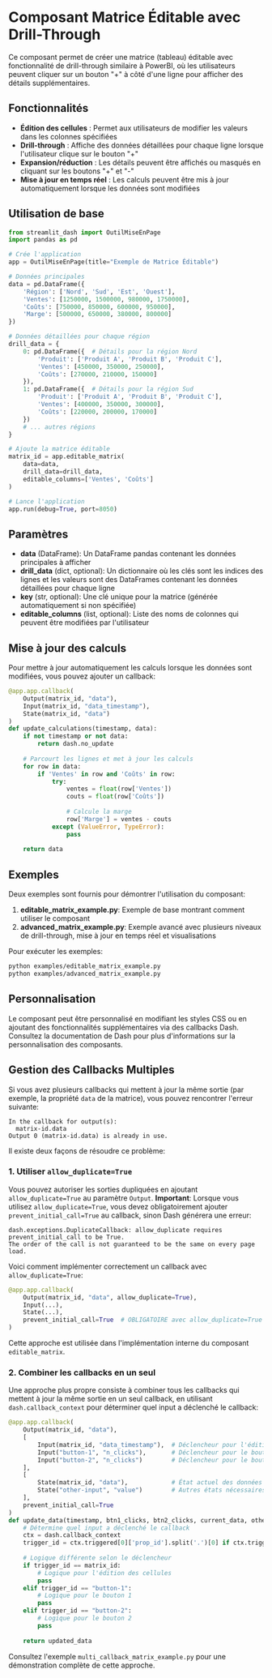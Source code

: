 # Composant Matrice Éditable avec Drill-Through

Ce composant permet de créer une matrice (tableau) éditable avec fonctionnalité de drill-through similaire à PowerBI, où les utilisateurs peuvent cliquer sur un bouton "+" à côté d'une ligne pour afficher des détails supplémentaires.

## Fonctionnalités

- **Édition des cellules** : Permet aux utilisateurs de modifier les valeurs dans les colonnes spécifiées
- **Drill-through** : Affiche des données détaillées pour chaque ligne lorsque l'utilisateur clique sur le bouton "+"
- **Expansion/réduction** : Les détails peuvent être affichés ou masqués en cliquant sur les boutons "+" et "-"
- **Mise à jour en temps réel** : Les calculs peuvent être mis à jour automatiquement lorsque les données sont modifiées

## Utilisation de base

```python
from streamlit_dash import OutilMiseEnPage
import pandas as pd

# Crée l'application
app = OutilMiseEnPage(title="Exemple de Matrice Éditable")

# Données principales
data = pd.DataFrame({
    'Région': ['Nord', 'Sud', 'Est', 'Ouest'],
    'Ventes': [1250000, 1500000, 980000, 1750000],
    'Coûts': [750000, 850000, 600000, 950000],
    'Marge': [500000, 650000, 380000, 800000]
})

# Données détaillées pour chaque région
drill_data = {
    0: pd.DataFrame({  # Détails pour la région Nord
        'Produit': ['Produit A', 'Produit B', 'Produit C'],
        'Ventes': [450000, 350000, 250000],
        'Coûts': [270000, 210000, 150000]
    }),
    1: pd.DataFrame({  # Détails pour la région Sud
        'Produit': ['Produit A', 'Produit B', 'Produit C'],
        'Ventes': [400000, 350000, 300000],
        'Coûts': [220000, 200000, 170000]
    })
    # ... autres régions
}

# Ajoute la matrice éditable
matrix_id = app.editable_matrix(
    data=data,
    drill_data=drill_data,
    editable_columns=['Ventes', 'Coûts']
)

# Lance l'application
app.run(debug=True, port=8050)
```

## Paramètres

- **data** (DataFrame): Un DataFrame pandas contenant les données principales à afficher
- **drill_data** (dict, optional): Un dictionnaire où les clés sont les indices des lignes et les valeurs sont des DataFrames contenant les données détaillées pour chaque ligne
- **key** (str, optional): Une clé unique pour la matrice (générée automatiquement si non spécifiée)
- **editable_columns** (list, optional): Liste des noms de colonnes qui peuvent être modifiées par l'utilisateur

## Mise à jour des calculs

Pour mettre à jour automatiquement les calculs lorsque les données sont modifiées, vous pouvez ajouter un callback:

```python
@app.app.callback(
    Output(matrix_id, "data"),
    Input(matrix_id, "data_timestamp"),
    State(matrix_id, "data")
)
def update_calculations(timestamp, data):
    if not timestamp or not data:
        return dash.no_update
    
    # Parcourt les lignes et met à jour les calculs
    for row in data:
        if 'Ventes' in row and 'Coûts' in row:
            try:
                ventes = float(row['Ventes'])
                couts = float(row['Coûts'])
                
                # Calcule la marge
                row['Marge'] = ventes - couts
            except (ValueError, TypeError):
                pass
    
    return data
```

## Exemples

Deux exemples sont fournis pour démontrer l'utilisation du composant:

1. **editable_matrix_example.py**: Exemple de base montrant comment utiliser le composant
2. **advanced_matrix_example.py**: Exemple avancé avec plusieurs niveaux de drill-through, mise à jour en temps réel et visualisations

Pour exécuter les exemples:

```bash
python examples/editable_matrix_example.py
python examples/advanced_matrix_example.py
```

## Personnalisation

Le composant peut être personnalisé en modifiant les styles CSS ou en ajoutant des fonctionnalités supplémentaires via des callbacks Dash. Consultez la documentation de Dash pour plus d'informations sur la personnalisation des composants.

## Gestion des Callbacks Multiples

Si vous avez plusieurs callbacks qui mettent à jour la même sortie (par exemple, la propriété `data` de la matrice), vous pouvez rencontrer l'erreur suivante:

```
In the callback for output(s):
  matrix-id.data
Output 0 (matrix-id.data) is already in use.
```

Il existe deux façons de résoudre ce problème:

### 1. Utiliser `allow_duplicate=True`

Vous pouvez autoriser les sorties dupliquées en ajoutant `allow_duplicate=True` au paramètre `Output`. **Important**: Lorsque vous utilisez `allow_duplicate=True`, vous devez obligatoirement ajouter `prevent_initial_call=True` au callback, sinon Dash générera une erreur:

```
dash.exceptions.DuplicateCallback: allow_duplicate requires prevent_initial_call to be True. 
The order of the call is not guaranteed to be the same on every page load.
```

Voici comment implémenter correctement un callback avec `allow_duplicate=True`:

```python
@app.app.callback(
    Output(matrix_id, "data", allow_duplicate=True),
    Input(...),
    State(...),
    prevent_initial_call=True  # OBLIGATOIRE avec allow_duplicate=True
)
```

Cette approche est utilisée dans l'implémentation interne du composant `editable_matrix`.

### 2. Combiner les callbacks en un seul

Une approche plus propre consiste à combiner tous les callbacks qui mettent à jour la même sortie en un seul callback, en utilisant `dash.callback_context` pour déterminer quel input a déclenché le callback:

```python
@app.app.callback(
    Output(matrix_id, "data"),
    [
        Input(matrix_id, "data_timestamp"),  # Déclencheur pour l'édition des cellules
        Input("button-1", "n_clicks"),       # Déclencheur pour le bouton 1
        Input("button-2", "n_clicks")        # Déclencheur pour le bouton 2
    ],
    [
        State(matrix_id, "data"),            # État actuel des données
        State("other-input", "value")        # Autres états nécessaires
    ],
    prevent_initial_call=True
)
def update_data(timestamp, btn1_clicks, btn2_clicks, current_data, other_value):
    # Détermine quel input a déclenché le callback
    ctx = dash.callback_context
    trigger_id = ctx.triggered[0]['prop_id'].split('.')[0] if ctx.triggered else None
    
    # Logique différente selon le déclencheur
    if trigger_id == matrix_id:
        # Logique pour l'édition des cellules
        pass
    elif trigger_id == "button-1":
        # Logique pour le bouton 1
        pass
    elif trigger_id == "button-2":
        # Logique pour le bouton 2
        pass
    
    return updated_data
```

Consultez l'exemple `multi_callback_matrix_example.py` pour une démonstration complète de cette approche. 